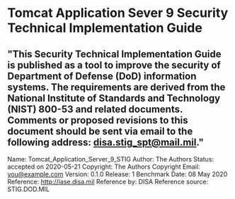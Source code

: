 # Tomcat Application Sever 9 Security Technical Implementation Guide
"This Security Technical Implementation Guide is published as a tool to improve the security of Department of Defense (DoD) information systems. The requirements are derived from the National Institute of Standards and Technology (NIST) 800-53 and related documents. Comments or proposed revisions to this document should be sent via email to the following address: disa.stig_spt@mail.mil."
---
Name: Tomcat_Application_Server_9_STIG
Author: The Authors
Status: accepted on 2020-05-21
Copyright: The Authors
Copyright Email: you@example.com
Version: 0.1.0
Release: 1 Benchmark Date: 08 May 2020
Reference: http://iase.disa.mil
Reference by: DISA
Reference source: STIG.DOD.MIL
